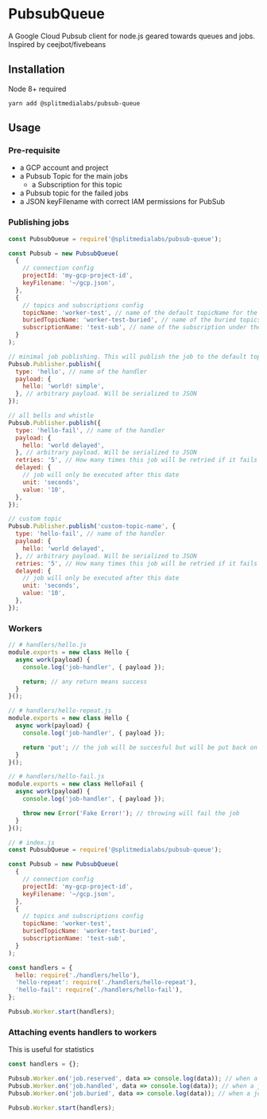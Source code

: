 # PubsubQueue

A Google Cloud Pubsub client for node.js geared towards queues and jobs. Inspired by ceejbot/fivebeans

## Installation

Node 8+ required

```
yarn add @splitmedialabs/pubsub-queue
```

## Usage

### Pre-requisite

- a GCP account and project
- a Pubsub Topic for the main jobs
  - a Subscription for this topic
- a Pubsub topic for the failed jobs
- a JSON keyFilename with correct IAM permissions for PubSub

### Publishing jobs

```javascript
const PubsubQueue = require('@splitmedialabs/pubsub-queue');

const Pubsub = new PubsubQueue(
  {
    // connection config
    projectId: 'my-gcp-project-id',
    keyFilename: '~/gcp.json',
  },
  {
    // topics and subscriptions config
    topicName: 'worker-test', // name of the default topicName for the jobs
    buriedTopicName: 'worker-test-buried', // name of the buried topics. When a job fails, it'll get published here
    subscriptionName: 'test-sub', // name of the subscription under the topic
  }
);

// minimal job publishing. This will publish the job to the default topicName
Pubsub.Publisher.publish({
  type: 'hello', // name of the handler
  payload: {
    hello: 'world! simple',
  }, // arbitrary payload. Will be serialized to JSON
});

// all bells and whistle
Pubsub.Publisher.publish({
  type: 'hello-fail', // name of the handler
  payload: {
    hello: 'world delayed',
  }, // arbitrary payload. Will be serialized to JSON
  retries: '5', // How many times this job will be retried if it fails
  delayed: {
    // job will only be executed after this date
    unit: 'seconds',
    value: '10',
  },
});

// custom topic
Pubsub.Publisher.publish('custom-topic-name', {
  type: 'hello-fail', // name of the handler
  payload: {
    hello: 'world delayed',
  }, // arbitrary payload. Will be serialized to JSON
  retries: '5', // How many times this job will be retried if it fails
  delayed: {
    // job will only be executed after this date
    unit: 'seconds',
    value: '10',
  },
});
```

### Workers

```javascript
// # handlers/hello.js
module.exports = new class Hello {
  async work(payload) {
    console.log('job-handler', { payload });

    return; // any return means success
  }
}();

// # handlers/hello-repeat.js
module.exports = new class Hello {
  async work(payload) {
    console.log('job-handler', { payload });

    return 'put'; // the job will be succesful but will be put back on the queue
  }
}();

// # handlers/hello-fail.js
module.exports = new class HelloFail {
  async work(payload) {
    console.log('job-handler', { payload });

    throw new Error('Fake Error!'); // throwing will fail the job
  }
}();

// # index.js
const PubsubQueue = require('@splitmedialabs/pubsub-queue');

const Pubsub = new PubsubQueue(
  {
    // connection config
    projectId: 'my-gcp-project-id',
    keyFilename: '~/gcp.json',
  },
  {
    // topics and subscriptions config
    topicName: 'worker-test',
    buriedTopicName: 'worker-test-buried',
    subscriptionName: 'test-sub',
  }
);

const handlers = {
  hello: require('./handlers/hello'),
  'hello-repeat': require('./handlers/hello-repeat'),
  'hello-fail': require('./handlers/hello-fail'),
};

Pubsub.Worker.start(handlers);
```

### Attaching events handlers to workers

This is useful for statistics

```javascript
const handlers = {};

Pubsub.Worker.on('job.reserved', data => console.log(data)); // when a job is starting
Pubsub.Worker.on('job.handled', data => console.log(data)); // when a job is done
Pubsub.Worker.on('job.buried', data => console.log(data)); // when a job has failed

Pubsub.Worker.start(handlers);
```
